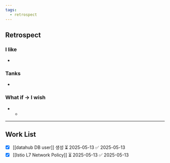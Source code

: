 ```yaml
---
tags:
  - retrospect
---
```


## Retrospect
### I like
- 
### Tanks
- 
### What if -> I wish
- 
	- 
---
## Work List
- [x] [[datahub DB user]] 생성 ⏳ 2025-05-13 ✅ 2025-05-13
- [x] [[Istio L7 Network Policy]] ⏳ 2025-05-13 ✅ 2025-05-13